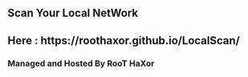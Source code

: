 <h2>Scan Your Local NetWork</h2> 
<h2>Here : https://roothaxor.github.io/LocalScan/ </h2>
<h3> Managed and Hosted By RooT HaXor</h3>
 
